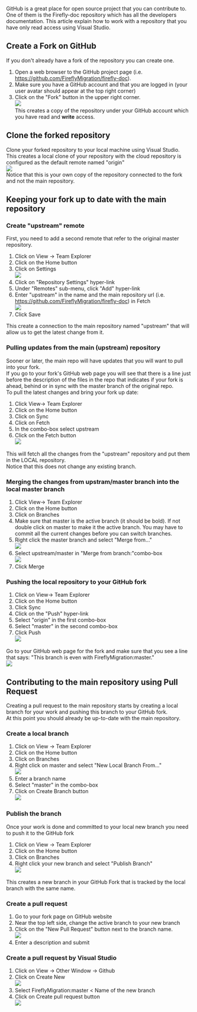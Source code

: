 GitHub is a great place for open source project that you can contribute to.
One of them is the Firefly-doc repository which has all the developers documentation.
This article explain how to work with a repository that you have only read access using Visual Studio.

## Create a Fork on GitHub
If you don't already have a fork of the repository you can create one.  
1. Open a web browser to the GitHub project page (i.e. https://github.com/FireflyMigration/firefly-doc).  
2. Make sure you have a GitHub account and that you are logged in (your user avatar should appear at the top right corner)  
3. Click on the "Fork" button in the upper right corner.  
![](2017-03-23_15h36_29.png)  
This creates a copy of the repository under your GitHub account which you have read and **write** access.

## Clone the forked repository
Clone your forked repository to your local machine using Visual Studio.  
This creates a local clone of your repository with the cloud repository is configured as the default remote named "origin"  
![](2017-03-23_15h42_51.png)  
Notice that this is your own copy of the repository connected to the fork and not the main repository.

## Keeping your fork up to date with the main repository

### Create "upstream" remote
First, you need to add a second remote that refer to the original master repository.  
1. Click on View -> Team Explorer  
2. Click on the Home button   
3. Click on Settings  
![](2017-03-23_15h45_58.png)  
4. Click on "Repository Settings" hyper-link  
5. Under "Remotes" sub-menu, click "Add" hyper-link  
6. Enter "upstream" in the name and the main repository url (i.e. https://github.com/FireflyMigration/firefly-doc) in Fetch   
![](2017-03-23_15h47_35.png)  
7. Click Save  

This create a connection to the main repository named "upstream" that will allow us to get the latest change from it.

### Pulling updates from the main (upstream) repository

Sooner or later, the main repo will have updates that you will want to pull into your fork.  
If you go to your fork's GitHub web page you will see that there is a line just before the description of the files in the repo that indicates if your fork is ahead, behind or in sync with the master branch of the original repo.  
To pull the latest changes and bring your fork up date:  

1. Click View-> Team Explorer  
2. Click on the Home button  
3. Click on Sync  
4. Click on Fetch  
5. In the combo-box select upstream  
6. Click on the Fetch button  
![](2017-03-23_15h51_49.png)    

This will fetch all the changes from the "upstream" repository and put them in the LOCAL repository.  
Notice that this does not change any existing branch.

### Merging the changes from upstram/master branch into the local master branch
1. Click View-> Team Explorer  
2. Click on the Home button  
3. Click on Branches  
4. Make sure that master is the active branch (it should be bold). If not double click on master to make it the active branch. You may have to commit all the current changes before you can switch branches.  
5. Right click the master branch and select "Merge from..."  
![](2017-03-23_15h53_32.png)    
6. Select upstream/master in "Merge from branch:"combo-box  
![](2017-03-23_15h57_51.png)  
7. Click Merge  

### Pushing the local repository to your GitHub fork
1. Click on View-> Team Explorer  
2. Click on the Home button  
3. Click Sync  
4. Click on the "Push" hyper-link  
5. Select "origin" in the first combo-box  
6. Select "master" in the second combo-box  
7. Click Push  
![](2017-03-23_15h58_55.png)

Go to your GitHub web page for the fork and make sure that you see a line that says:
"This branch is even with FireflyMigration:master."  
![](2017-03-23_16h00_18.png)

## Contributing to the main repository using Pull Request   
Creating a pull request to the main repository starts by creating a local branch for your work and pushing this branch to your GitHub fork.  
At this point you should already be up-to-date with the main repository.
### Create a local branch
1. Click on View -> Team Explorer
2. Click on the Home button
3. Click on Branches
4. Right click on master and select "New Local Branch From..."  
![](2017-03-23_16h02_46.png)  
5. Enter a branch name
6. Select "master" in the combo-box
7. Click on Create Branch button  
![](2017-03-23_16h04_27.png)

### Publish the branch
Once your work is done and committed to your local new branch you need to push it to the GitHub fork  
1. Click on View -> Team Explorer  
2. Click on the Home button  
3. Click on Branches  
4. Right click your new branch and select "Publish Branch"  
![](2017-03-23_16h05_45.png)  

This creates a new branch in your GitHub Fork that is tracked by the local branch with the same name.

### Create a pull request
1. Go to your fork page on GitHub website  
2. Near the top left side, change the active branch to your new branch  
3. Click on the "New Pull Request" button next to the branch name.  
![](2017-03-23_16h08_07.png)
4. Enter a description and submit  

### Create a pull request by Visual Studio

1. Click on View -> Other Window -> Github
2. Click on Create New  
![](2017-03-23_16h11_03.png)    
3. Select FireflyMigration:master < Name of the new branch  
4. Click on Create pull request button  
![](2017-03-23_16h12_41.png)

